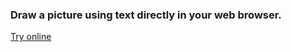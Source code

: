
### Draw a picture using text directly in your web browser.

[Try online](https://eddwalker.github.io/goat-wasm/)
